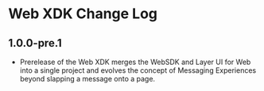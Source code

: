 # Web XDK Change Log

## 1.0.0-pre.1

* Prerelease of the Web XDK merges the WebSDK and Layer UI for Web into a single project and evolves the concept of Messaging Experiences beyond slapping a message onto a page.